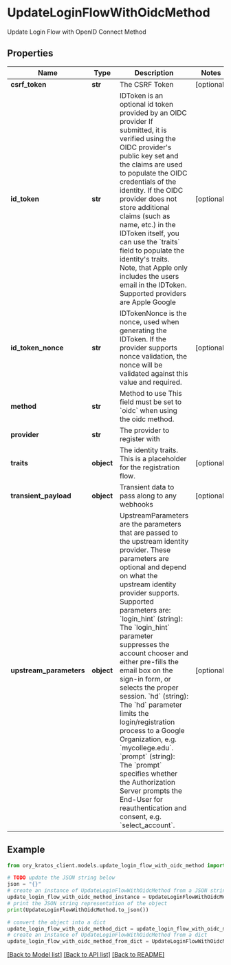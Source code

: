 # UpdateLoginFlowWithOidcMethod

Update Login Flow with OpenID Connect Method

## Properties

Name | Type | Description | Notes
------------ | ------------- | ------------- | -------------
**csrf_token** | **str** | The CSRF Token | [optional] 
**id_token** | **str** | IDToken is an optional id token provided by an OIDC provider  If submitted, it is verified using the OIDC provider&#39;s public key set and the claims are used to populate the OIDC credentials of the identity. If the OIDC provider does not store additional claims (such as name, etc.) in the IDToken itself, you can use the &#x60;traits&#x60; field to populate the identity&#39;s traits. Note, that Apple only includes the users email in the IDToken.  Supported providers are Apple Google | [optional] 
**id_token_nonce** | **str** | IDTokenNonce is the nonce, used when generating the IDToken. If the provider supports nonce validation, the nonce will be validated against this value and required. | [optional] 
**method** | **str** | Method to use  This field must be set to &#x60;oidc&#x60; when using the oidc method. | 
**provider** | **str** | The provider to register with | 
**traits** | **object** | The identity traits. This is a placeholder for the registration flow. | [optional] 
**transient_payload** | **object** | Transient data to pass along to any webhooks | [optional] 
**upstream_parameters** | **object** | UpstreamParameters are the parameters that are passed to the upstream identity provider.  These parameters are optional and depend on what the upstream identity provider supports. Supported parameters are: &#x60;login_hint&#x60; (string): The &#x60;login_hint&#x60; parameter suppresses the account chooser and either pre-fills the email box on the sign-in form, or selects the proper session. &#x60;hd&#x60; (string): The &#x60;hd&#x60; parameter limits the login/registration process to a Google Organization, e.g. &#x60;mycollege.edu&#x60;. &#x60;prompt&#x60; (string): The &#x60;prompt&#x60; specifies whether the Authorization Server prompts the End-User for reauthentication and consent, e.g. &#x60;select_account&#x60;. | [optional] 

## Example

```python
from ory_kratos_client.models.update_login_flow_with_oidc_method import UpdateLoginFlowWithOidcMethod

# TODO update the JSON string below
json = "{}"
# create an instance of UpdateLoginFlowWithOidcMethod from a JSON string
update_login_flow_with_oidc_method_instance = UpdateLoginFlowWithOidcMethod.from_json(json)
# print the JSON string representation of the object
print(UpdateLoginFlowWithOidcMethod.to_json())

# convert the object into a dict
update_login_flow_with_oidc_method_dict = update_login_flow_with_oidc_method_instance.to_dict()
# create an instance of UpdateLoginFlowWithOidcMethod from a dict
update_login_flow_with_oidc_method_from_dict = UpdateLoginFlowWithOidcMethod.from_dict(update_login_flow_with_oidc_method_dict)
```
[[Back to Model list]](../README.md#documentation-for-models) [[Back to API list]](../README.md#documentation-for-api-endpoints) [[Back to README]](../README.md)


